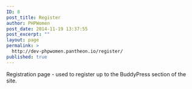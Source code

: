 ```yaml
---
ID: 8
post_title: Register
author: PHPWomen
post_date: 2014-11-19 13:37:55
post_excerpt: ""
layout: page
permalink: >
  http://dev-phpwomen.pantheon.io/register/
published: true
---
```

Registration page - used to register up to the BuddyPress section of the site.